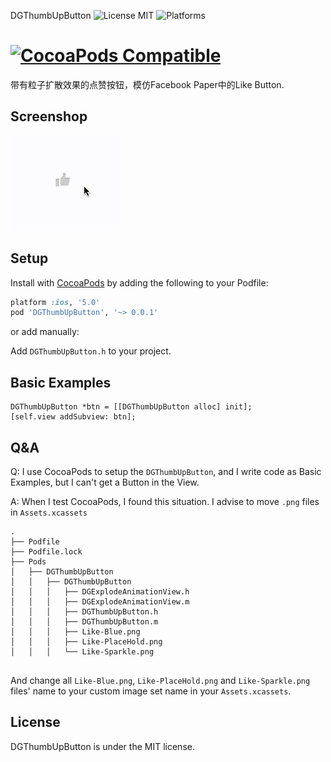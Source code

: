 DGThumbUpButton 
![License MIT](https://go-shields.herokuapp.com/license-MIT-blue.png)  ![Platforms](https://cocoapod-badges.herokuapp.com/p/MZTimerLabel/badge.png)

[![CocoaPods Compatible](https://img.shields.io/cocoapods/v/AFNetworking.svg)](https://img.shields.io/cocoapods/v/AFNetworking.svg)
=========

带有粒子扩散效果的点赞按钮，模仿Facebook Paper中的Like Button.

## Screenshop

![](Source/demo0.gif)

## Setup

Install with [CocoaPods](http://cocoapods.org) by adding the following to your Podfile:

``` ruby
platform :ios, '5.0'
pod 'DGThumbUpButton', '~> 0.0.1'
```

or add manually: 

Add `DGThumbUpButton.h` to your project.

## Basic Examples

```objc
DGThumbUpButton *btn = [[DGThumbUpButton alloc] init];
[self.view addSubview: btn];
```
## Q&A

Q: I use CocoaPods to setup the `DGThumbUpButton`, and I write code as Basic Examples, but I can't get a Button in the View.

A: When I test CocoaPods, I found this situation. I advise to move `.png` files in `Assets.xcassets`

```shell
.
├── Podfile
├── Podfile.lock
├── Pods
│   ├── DGThumbUpButton
│   │   ├── DGThumbUpButton
│   │   │   ├── DGExplodeAnimationView.h
│   │   │   ├── DGExplodeAnimationView.m
│   │   │   ├── DGThumbUpButton.h
│   │   │   ├── DGThumbUpButton.m
│   │   │   ├── Like-Blue.png
│   │   │   ├── Like-PlaceHold.png
│   │   │   └── Like-Sparkle.png
      
```

And change all `Like-Blue.png`, `Like-PlaceHold.png` and `Like-Sparkle.png` files' name to your custom image set name in your `Assets.xcassets`.

## License

DGThumbUpButton is under the MIT license.
